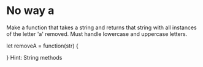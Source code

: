 # No way a

Make a function that takes a string and returns that string with all instances of the letter 'a' removed. Must handle lowercase and uppercase letters.

let removeA = function(str) {

}
Hint: String methods
